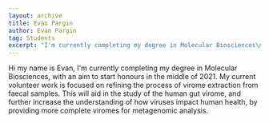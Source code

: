```yaml
---
layout: archive
title: Evan Pargin
author: Evan Pargin
tag: Students
excerpt: "I'm currently completing my degree in Molecular Biosciences\n"
---
```


Hi my name is Evan, I'm currently completing my degree in Molecular Biosciences, with an aim to start honours in the 
middle of 2021. My current volunteer work is focused on refining the process of virome extraction from faecal 
samples. This will aid in the study of the human gut virome, and further increase the understanding of how viruses 
impact human health, by providing more complete viromes for metagenomic analysis.

